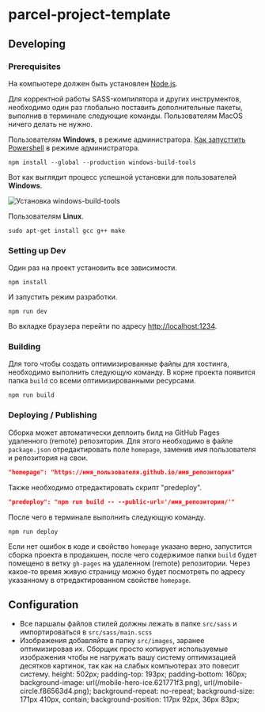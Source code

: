 # parcel-project-template

## Developing

### Prerequisites

На компьютере должен быть установлен [Node.js](https://nodejs.org/en/).

Для корректной работы SASS-компилятора и других инструментов, необходимо один
раз глобально поставить дополнительные пакеты, выполнив в терминале следующие
команды. Пользователям MacOS ничего делать не нужно.

Пользователям **Windows**, в режиме администратора.
[Как запусттить Powershell](https://youtu.be/p2tFnxcymwk) в режиме
администратора.

```shell
npm install --global --production windows-build-tools
```

Вот как выглядит процесс успешной установки для пользователей **Windows**.

![Установка windows-build-tools](https://user-images.githubusercontent.com/1426799/45007904-bde9f280-afb4-11e8-8a35-c77dffaffa2a.gif)

Пользователям **Linux**.

```shell
sudo apt-get install gcc g++ make
```

### Setting up Dev

Один раз на проект установить все зависимости.

```shell
npm install
```

И запустить режим разработки.

```shell
npm run dev
```

Во вкладке браузера перейти по адресу
[http://localhost:1234](http://localhost:1234).

### Building

Для того чтобы создать оптимизированные файлы для хостинга, необходимо выполнить
следующую команду. В корне проекта появится папка `build` со всеми
оптимизированными ресурсами.

```shell
npm run build
```

### Deploying / Publishing

Сборка может автоматически деплоить билд на GitHub Pages удаленного (remote)
репозитория. Для этого необходимо в файле `package.json` отредактировать поле
`homepage`, заменив имя пользователя и репозитория на свои.

```json
"homepage": "https://имя_пользователя.github.io/имя_репозитория"
```

Также необходимо отредактировать скрипт "predeploy".

```json
"predeploy": "npm run build -- --public-url='/имя_репозитория/'"
```

После чего в терминале выполнить следующую команду.

```shell
npm run deploy
```

Если нет ошибок в коде и свойство `homepage` указано верно, запустится сборка
проекта в продакшен, после чего содержимое папки `build` будет помещено в ветку
`gh-pages` на удаленном (remote) репозитории. Через какое-то время живую
страницу можно будет посмотреть по адресу указанному в отредактированном
свойстве `homepage`.

## Configuration

- Все паршалы файлов стилей должны лежать в папке `src/sass` и импортироваться в
  `src/sass/main.scss`
- Изображения добавляйте в папку `src/images`, заранее оптимизировав их. Сборщик
  просто копирует используемые изображения чтобы не нагружать вашу систему
  оптимизацией десятков картинок, так как на слабых компьютерах это повесит
  систему. height: 502px; padding-top: 193px; padding-bottom: 160px;
  background-image: url(/mobile-hero-ice.621771f3.png),
  url(/mobile-circle.f86563d4.png); background-repeat: no-repeat;
  background-size: 171px 410px, contain; background-position: 117px 92px, 36px
  83px;
